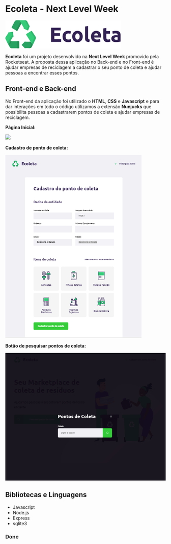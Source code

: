 
# Ecoleta - Next Level Week

![](https://raw.githubusercontent.com/Nathan-Andrade/Ecoleta/e65d26abfa437ef4b500f73e402d09feb86f8ae2/Public/assets/icones/logo.svg)


**Ecoleta** foi um projeto desenvolvido na **Next Level Week** promovido pela Rocketseat. A proposta dessa aplicação no Back-end e no Front-end é ajudar empresas de reciclagem a cadastrar o seu ponto de coleta e ajudar pessoas a encontrar esses pontos.

## Front-end e Back-end

No Front-end da aplicação foi utilizado o **HTML**, **CSS** e **Javascript** e para dar interações em todo o código utilizamos a extensão **Nunjucks** que possibilita pessoas a cadastrarem pontos de coleta e ajudar empresas de reciclagem.



**Página Inicial:**

![](https://github.com/jucelania/ecoleta/blob/master/src/github/1%C2%B0Parte%20doProjeto%20da%20Next%20Level%20Week.PNG?raw=true)

**Cadastro de ponto de coleta:**

![](https://github.com/jucelania/ecoleta/blob/master/src/github/page%20cadastro.PNG?raw=true)

**Botão de pesquisar pontos de coleta:**

![](https://github.com/jucelania/ecoleta/blob/master/src/github/search%20cities.PNG?raw=true)



## Bibliotecas e Linguagens

- Javascript
- Node.js
- Express
- sqlite3

### Done
